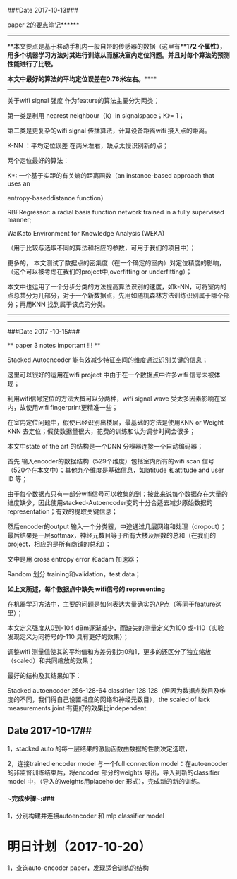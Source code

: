  ###Date 2017-10-13###

paper 2的要点笔记******

** **

**本文要点是基于移动手机内一般自带的传感器的数据（这里有****172 ****个属性），用多个机器学习方法对其进行训练从而解决室内定位问题。并且对每个算法的预测性能进行了比较。******

**本文中最好的算法的平均定位误差在****0.76****米左右。******

** **



关于wifi signal 强度 作为feature的算法主要分为两类；

第一类是利用 nearest neighbour（k）in signalspace；K》= 1；

第二类是更复杂的wifi signal 传播算法，计算设备距离wifi 接入点的距离。



K-NN ：平均定位误差 在两米左右，缺点太慢识别新的点；

两个定位最好的算法：

K*: 一个基于实距的有关熵的距离函数（an instance-based approach that uses an

entropy-baseddistance function）

RBFRegressor: a radial basis function network trained in a fully supervised manner;



   WaiKato Environment for Knowledge Analysis (WEKA)

（用于比较与选取不同的算法和相应的参数，可用于我们的项目中）；

更多的， 本文测试了数据点的密集度（在一个确定的室内）对定位精度的影响，（这个可以被考虑在我们的project中,overfitting or underfitting）；

 

本文中也运用了一个分步分类的方法提高算法识别的速度，如k-NN，可将室内的点总共分为几部分，对于一个新数据点，先用如随机森林方法训练识别属于哪个部分；再用KNN 找到属于该点的分类。

 

** **

** **

 ###Date 2017 -10-15###

** paper 3  notes important !!! **

Stacked Autoencoder 能有效减少特征空间的维度通过识别关键的信息；

这里可以很好的运用在wifi project 中由于在一个数据点中许多wifi 信号未被体现；



利用wifi信号定位的方法大概可以分两种，wifi signal wave 受太多因素影响在室内，故使用wifi fingerprint更精准一些；

 

在室内定位问题中，假使已经识别出楼层，最基础的方法是使用KNN or Weight KNN 去定位；假使数据量很大，花费的训练和认为调参时间会很多；

 

本文中state of the art 的结构是一个DNN 分辨器连接一个自动编码器；

首先 输入encoder的数据结构（529个维度）包括室内所有的wifi scan 信号（520个在本文中）；其他九个维度是基础信息，如latitude 和attitude and user ID 等；

由于每个数据点只有一部分wifi信号可以收集的到；按此来说每个数据存在大量的维度缺少，因此使用stacked-Autoencoder变的十分合适去减少原始数据的representation；有效的提取关键信息；

然后encoder的output 输入一个分类器，中途通过几层网络和处理（dropout）；最后结果是一层softmax，神经元数目等于所有大楼及层数的总和（在我们的project，相应的是所有商铺的总和）；

文中是用 cross entropy error 和adam 加速器；



Random 划分 training和validation，test data；

 

**如上文所述，每个数据点中缺失 wifi信号的 representing**

在机器学习方法中，主要的问题是如何表达大量确实的AP点（等同于feature这里）；

本文定义强度从0到-104 dBm逐渐减少，而缺失的测量定义为100 或-110（实验发现定义为同符号的-110 具有更好的效果）；

 

调整wifi 测量值使其的平均值和方差分别为0和1，更多的还区分了独立缩放（scaled）和共同缩放的效果；

最好的结构及其结果如下：

Stacked autoencoder 256-128-64 classifier 128 128（但因为数据点数目及维度的不同，我们得自己设置相应的网络和神经元数目），the scaled of lack measurements joint 有更好的效果比independent.

## Date 2017-10-17##

1，stacked auto 的每一层结果的激励函数由数据的性质决定选取，

2，连接trained encoder model 与一个full connection model：在autoencoder 的非监督训练结束后，将encoder 部分的weights 导出，导入到新的classifier model 中，（导入的weights用placeholder 形式），完成新的新的训练。

#### ~完成步骤~:###

1，分别构建并连接autoencoder 和 mlp classifier model





# 明日计划（2017-10-20）

1，查询auto-encoder paper，发现适合训练的结构



 

 

 